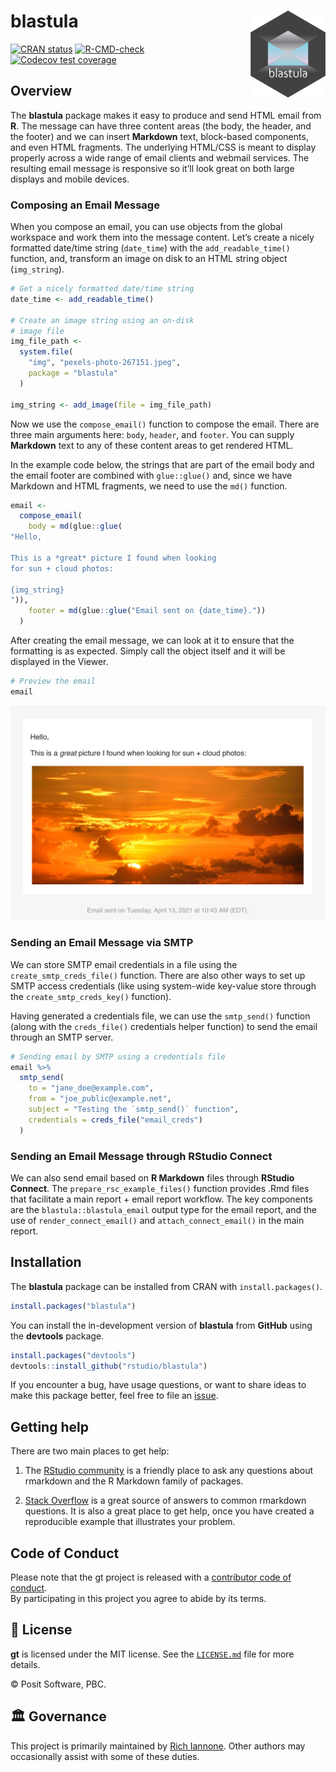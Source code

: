 
<!-- README.md is generated from README.Rmd. Please edit that file -->

# blastula <a href='https://pkgs.rstudio.com/blastula/'><img src='man/figures/logo.png' align="right" height="139" /></a>

[![CRAN
status](https://www.r-pkg.org/badges/version/blastula)](https://CRAN.R-project.org/package=blastula)
[![R-CMD-check](https://github.com/rstudio/blastula/workflows/R-CMD-check/badge.svg)](https://github.com/rstudio/blastula/actions)
[![Codecov test
coverage](https://codecov.io/gh/rstudio/blastula/branch/master/graph/badge.svg)](https://app.codecov.io/gh/rstudio/blastula?branch=master)

## Overview

The **blastula** package makes it easy to produce and send HTML email
from **R**. The message can have three content areas (the body, the
header, and the footer) and we can insert **Markdown** text, block-based
components, and even HTML fragments. The underlying HTML/CSS is meant to
display properly across a wide range of email clients and webmail
services. The resulting email message is responsive so it’ll look great
on both large displays and mobile devices.

### Composing an Email Message

When you compose an email, you can use objects from the global workspace
and work them into the message content. Let’s create a nicely formatted
date/time string (`date_time`) with the `add_readable_time()` function,
and, transform an image on disk to an HTML string object (`img_string`).

``` r
# Get a nicely formatted date/time string
date_time <- add_readable_time()

# Create an image string using an on-disk
# image file
img_file_path <-
  system.file(
    "img", "pexels-photo-267151.jpeg",
    package = "blastula"
  )

img_string <- add_image(file = img_file_path)
```

Now we use the `compose_email()` function to compose the email. There
are three main arguments here: `body`, `header`, and `footer`. You can
supply **Markdown** text to any of these content areas to get rendered
HTML.

In the example code below, the strings that are part of the email body
and the email footer are combined with `glue::glue()` and, since we have
Markdown and HTML fragments, we need to use the `md()` function.

``` r
email <-
  compose_email(
    body = md(glue::glue(
"Hello,

This is a *great* picture I found when looking
for sun + cloud photos:

{img_string}
")),
    footer = md(glue::glue("Email sent on {date_time}."))
  )
```

After creating the email message, we can look at it to ensure that the
formatting is as expected. Simply call the object itself and it will be
displayed in the Viewer.

``` r
# Preview the email
email
```

<img src="man/figures/rstudio_preview_email.png">

### Sending an Email Message via SMTP

We can store SMTP email credentials in a file using the
`create_smtp_creds_file()` function. There are also other ways to set up
SMTP access credentials (like using system-wide key-value store through
the `create_smtp_creds_key()` function).

Having generated a credentials file, we can use the `smtp_send()`
function (along with the `creds_file()` credentials helper function) to
send the email through an SMTP server.

``` r
# Sending email by SMTP using a credentials file
email %>%
  smtp_send(
    to = "jane_doe@example.com",
    from = "joe_public@example.net",
    subject = "Testing the `smtp_send()` function",
    credentials = creds_file("email_creds")
  )
```

### Sending an Email Message through RStudio Connect

We can also send email based on **R Markdown** files through **RStudio
Connect**. The `prepare_rsc_example_files()` function provides .Rmd
files that facilitate a main report + email report workflow. The key
components are the `blastula::blastula_email` output type for the email
report, and the use of `render_connect_email()` and
`attach_connect_email()` in the main report.

## Installation

The **blastula** package can be installed from CRAN with
`install.packages()`.

``` r
install.packages("blastula")
```

You can install the in-development version of **blastula** from
**GitHub** using the **devtools** package.

``` r
install.packages("devtools")
devtools::install_github("rstudio/blastula")
```

If you encounter a bug, have usage questions, or want to share ideas to
make this package better, feel free to file an
[issue](https://github.com/rstudio/blastula/issues).

## Getting help

There are two main places to get help:

1.  The [RStudio
    community](https://community.rstudio.com/c/r-markdown/10) is a
    friendly place to ask any questions about rmarkdown and the R
    Markdown family of packages.

2.  [Stack
    Overflow](https://stackoverflow.com/questions/tagged/r-markdown) is
    a great source of answers to common rmarkdown questions. It is also
    a great place to get help, once you have created a reproducible
    example that illustrates your problem.

## Code of Conduct

Please note that the gt project is released with a [contributor code of
conduct](https://www.contributor-covenant.org/version/2/0/code_of_conduct/).<br>By
participating in this project you agree to abide by its terms.

## 📄 License

**gt** is licensed under the MIT license. See the
[`LICENSE.md`](LICENSE.md) file for more details.

© Posit Software, PBC.

## 🏛️ Governance

This project is primarily maintained by [Rich
Iannone](https://twitter.com/riannone). Other authors may occasionally
assist with some of these duties.
